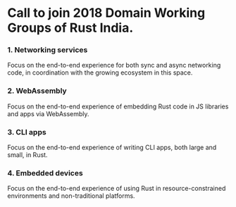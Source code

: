 # Call to join 2018 Domain Working Groups of Rust India.

### 1. Networking services
Focus on the end-to-end experience for both sync and async networking code, in coordination with the growing ecosystem in this space.
### 2. WebAssembly
Focus on the end-to-end experience of embedding Rust code in JS libraries and apps via WebAssembly.
### 3. CLI apps
Focus on the end-to-end experience of writing CLI apps, both large and small, in Rust.
### 4. Embedded devices
Focus on the end-to-end experience of using Rust in resource-constrained environments and non-traditional platforms.
